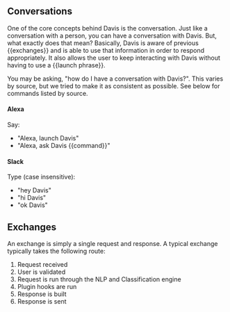 ## Conversations

One of the core concepts behind Davis is the conversation.  Just like a
conversation with a person, you can have a conversation with Davis.
But, what exactly does that mean?  Basically, Davis
is aware of previous {{exchanges}} and is able to use that information
in order to respond appropriately.  It also allows the user to
keep interacting with Davis without having to use a {{launch phrase}}.

You may be asking, "how do I have a conversation with Davis?".  This
varies by source, but we tried to make it as consistent as possible.
See below for commands listed by source.

#### Alexa

Say:
- "Alexa, launch Davis"
 - "Alexa, ask Davis {{command}}"

 #### Slack

Type (case insensitive):
 - "hey Davis"
 - "hi Davis"
 - "ok Davis"

 ## Exchanges

An exchange is simply a single request and response.  A typical exchange
typically takes the following route:

1. Request received
2. User is validated
3. Request is run through the NLP and Classification engine
4. Plugin hooks are run
5. Response is built
6. Response is sent